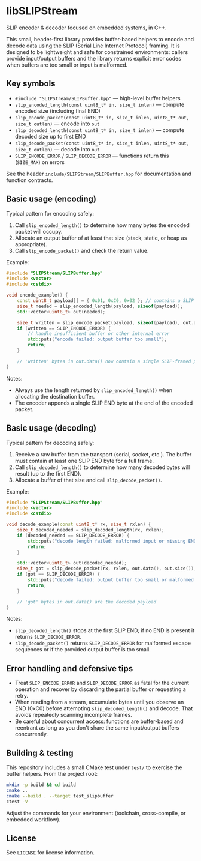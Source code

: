 # libSLIPStream

SLIP encoder & decoder focused on embedded systems, in C++.

This small, header-first library provides buffer-based helpers to encode and decode data using the SLIP (Serial Line Internet Protocol) framing. It is designed to be lightweight and safe for constrained environments: callers provide input/output buffers and the library returns explicit error codes when buffers are too small or input is malformed.

## Key symbols

- `#include "SLIPStream/SLIPBuffer.hpp"` — high-level buffer helpers
- `slip_encoded_length(const uint8_t* in, size_t inlen)` — compute encoded size (including final END)
- `slip_encode_packet(const uint8_t* in, size_t inlen, uint8_t* out, size_t outlen)` — encode into `out`
- `slip_decoded_length(const uint8_t* in, size_t inlen)` — compute decoded size up to first END
- `slip_decode_packet(const uint8_t* in, size_t inlen, uint8_t* out, size_t outlen)` — decode into `out`
- `SLIP_ENCODE_ERROR` / `SLIP_DECODE_ERROR` — functions return this (`SIZE_MAX`) on errors

See the header `include/SLIPStream/SLIPBuffer.hpp` for documentation and function contracts.

## Basic usage (encoding)

Typical pattern for encoding safely:

1. Call `slip_encoded_length()` to determine how many bytes the encoded packet will occupy.
2. Allocate an output buffer of at least that size (stack, static, or heap as appropriate).
3. Call `slip_encode_packet()` and check the return value.

Example:

```cpp
#include "SLIPStream/SLIPBuffer.hpp"
#include <vector>
#include <cstdio>

void encode_example() {
	const uint8_t payload[] = { 0x01, 0xC0, 0x02 }; // contains a SLIP END (0xC0)
	size_t needed = slip_encoded_length(payload, sizeof(payload));
	std::vector<uint8_t> out(needed);

	size_t written = slip_encode_packet(payload, sizeof(payload), out.data(), out.size());
	if (written == SLIP_ENCODE_ERROR) {
		// handle insufficient buffer or other internal error
		std::puts("encode failed: output buffer too small");
		return;
	}

	// 'written' bytes in out.data() now contain a single SLIP-framed packet (terminated by END)
}
```

Notes:
- Always use the length returned by `slip_encoded_length()` when allocating the destination buffer.
- The encoder appends a single SLIP END byte at the end of the encoded packet.

## Basic usage (decoding)

Typical pattern for decoding safely:

1. Receive a raw buffer from the transport (serial, socket, etc.). The buffer must contain at least one SLIP END byte for a full frame.
2. Call `slip_decoded_length()` to determine how many decoded bytes will result (up to the first END).
3. Allocate a buffer of that size and call `slip_decode_packet()`.

Example:

```cpp
#include "SLIPStream/SLIPBuffer.hpp"
#include <vector>
#include <cstdio>

void decode_example(const uint8_t* rx, size_t rxlen) {
	size_t decoded_needed = slip_decoded_length(rx, rxlen);
	if (decoded_needed == SLIP_DECODE_ERROR) {
		std::puts("decode length failed: malformed input or missing END");
		return;
	}

	std::vector<uint8_t> out(decoded_needed);
	size_t got = slip_decode_packet(rx, rxlen, out.data(), out.size());
	if (got == SLIP_DECODE_ERROR) {
		std::puts("decode failed: output buffer too small or malformed input");
		return;
	}

	// 'got' bytes in out.data() are the decoded payload
}
```

Notes:
- `slip_decoded_length()` stops at the first SLIP END; if no END is present it returns `SLIP_DECODE_ERROR`.
- `slip_decode_packet()` returns `SLIP_DECODE_ERROR` for malformed escape sequences or if the provided output buffer is too small.

## Error handling and defensive tips

- Treat `SLIP_ENCODE_ERROR` and `SLIP_DECODE_ERROR` as fatal for the current operation and recover by discarding the partial buffer or requesting a retry.
- When reading from a stream, accumulate bytes until you observe an END (0xC0) before attempting `slip_decoded_length()` and decode. That avoids repeatedly scanning incomplete frames.
- Be careful about concurrent access: functions are buffer-based and reentrant as long as you don't share the same input/output buffers concurrently.

## Building & testing

This repository includes a small CMake test under `test/` to exercise the buffer helpers. From the project root:

```sh
mkdir -p build && cd build
cmake ..
cmake --build . --target test_slipbuffer
ctest -V
```

Adjust the commands for your environment (toolchain, cross-compile, or embedded workflow).

## License

See `LICENSE` for license information.

